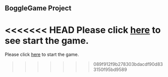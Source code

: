 ## BoggleGame Project

<<<<<<< HEAD
Please click [here](https://angelafeng2013.github.io/Boggle-project/) to see start the game.
=======
Please click [here](https://angelafeng2013.github.io/Boggle-project/) to start the game.


>>>>>>> 089f912f9b278303bdacdf90d833150f95bd9589
